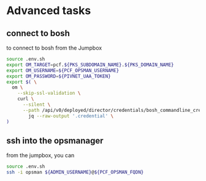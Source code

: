 # Advanced tasks

## connect to bosh

to connect to bosh from the Jumpbox

```bash
source .env.sh
export OM_TARGET=pcf.${PKS_SUBDOMAIN_NAME}.${PKS_DOMAIN_NAME}
export OM_USERNAME=${PCF_OPSMAN_USERNAME}
export OM_PASSWORD=${PIVNET_UAA_TOKEN}
export $( \
  om \
    --skip-ssl-validation \
    curl \
      --silent \
      --path /api/v0/deployed/director/credentials/bosh_commandline_credentials | \
        jq --raw-output '.credential' \
)
```

## ssh into the opsmanager

from the jumpbox, you can  

```bash
source .env.sh
ssh -i opsman ${ADMIN_USERNAME}@${PCF_OPSMAN_FQDN}
```